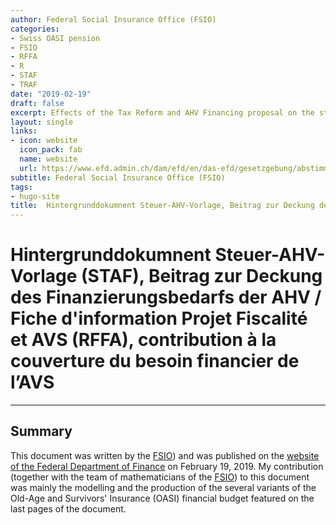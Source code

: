 ```yaml
---
author: Federal Social Insurance Office (FSIO)
categories:
- Swiss OASI pension
- FSIO
- RFFA
- R
- STAF
- TRAF
date: "2019-02-19"
draft: false
excerpt: Effects of the Tax Reform and AHV Financing proposal on the stabilisation of the AHV
layout: single
links:
- icon: website
  icon_pack: fab
  name: website
  url: https://www.efd.admin.ch/dam/efd/en/das-efd/gesetzgebung/abstimmungen/ahv-hintergrund-berechnungen.pdf.download.pdf/20190218%20DE%20STAF%20Hintergrund%20Berechnungen%2020190215.pdf
subtitle: Federal Social Insurance Office (FSIO)
tags:
- hugo-site
title:  Hintergrunddokumnent Steuer-AHV-Vorlage, Beitrag zur Deckung des Finanzierungsbedarfs der AHV / Fiche d'information Projet Fiscalité et AVS, contribution à la couverture du besoin financier de l’AVS
---
```

# Hintergrunddokumnent Steuer-AHV-Vorlage (STAF), Beitrag zur Deckung des Finanzierungsbedarfs der AHV / Fiche d'information Projet Fiscalité et AVS (RFFA), contribution à la couverture du besoin financier de l’AVS
---

## Summary
This document was written by the [FSIO](https://www.bsv.admin.ch/bsv/en/home.html)) and was published on the [website of the Federal Department of Finance](https://www.efd.admin.ch/efd/en/home/the-fdf/legislation/votes/tax-reform-ahv-financing/staf-bsv.html) on February 19, 2019. My contribution (together with the team of mathematicians of the [FSIO](https://www.bsv.admin.ch/bsv/en/home.html)) to this document was mainly the modelling and the production of the several variants of the Old-Age and Survivors' Insurance (OASI) financial budget featured on the last pages of the document.
